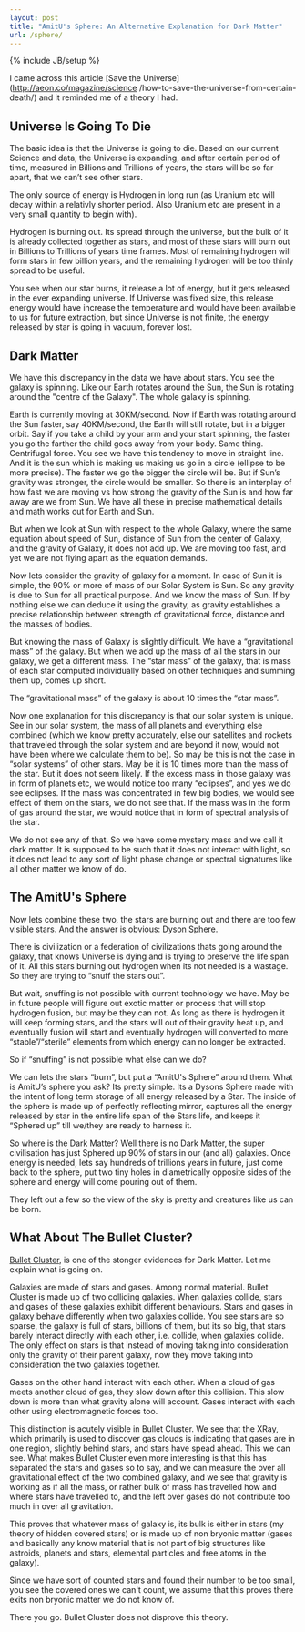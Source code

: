 ```yaml
---
layout: post
title: "AmitU's Sphere: An Alternative Explanation for Dark Matter"
url: /sphere/
---
```

{% include JB/setup %}

I came across this article [Save the Universe](http://aeon.co/magazine/science
/how-to-save-the-universe-from-certain-death/) and it reminded me of a theory I
had.



## Universe Is Going To Die

The basic idea is that the Universe is going to die. Based on our current
Science and data, the Universe is expanding, and after certain period of time,
measured in Billions and Trillions of years, the stars will be so far apart,
that we can’t see other stars.

The only source of energy is Hydrogen in long run (as Uranium etc will decay
within a relativly shorter period. Also Uranium etc are present in a very small
quantity to begin with).

Hydrogen is burning out. Its spread through the universe, but the bulk of it is
already collected together as stars, and most of these stars will burn out in
Billions to Trillions of years time frames. Most of remaining hydrogen will form
stars in few billion years, and the remaining hydrogen will be too thinly spread
to be useful.

You see when our star burns, it release a lot of energy, but it gets released in
the ever expanding universe. If Universe was fixed size, this release energy
would have increase the temperature and would have been available to us for
future extraction, but since Universe is not finite, the energy released by star
is going in vacuum, forever lost.



## Dark Matter

We have this discrepancy in the data we have about stars. You see the galaxy is
spinning. Like our Earth rotates around the Sun, the Sun is rotating around the
"centre of the Galaxy". The whole galaxy is spinning.

Earth is currently moving at 30KM/second. Now if Earth was rotating around the
Sun faster, say 40KM/second, the Earth will still rotate, but in a bigger orbit.
Say if you take a child by your arm and your start spinning, the faster you go
the farther the child goes away from your body. Same thing. Centrifugal force.
You see we have this tendency to move in straight line. And it is the sun which
is making us making us go in a circle (ellipse to be more precise). The faster
we go the bigger the circle will be. But if Sun’s gravity was stronger, the
circle would be smaller. So there is an interplay of how fast we are moving vs
how strong the gravity of the Sun is and how far away are we from Sun. We have
all these in precise mathematical details and math works out for Earth and Sun.

But when we look at Sun with respect to the whole Galaxy, where the same
equation about speed of Sun, distance of Sun from the center of Galaxy, and the
gravity of Galaxy, it does not add up. We are moving too fast, and yet we are
not flying apart as the equation demands.

Now lets consider the gravity of galaxy for a moment. In case of Sun it is
simple, the 90% or more of mass of our Solar System is Sun. So any gravity is
due to Sun for all practical purpose. And we know the mass of Sun. If by nothing
else we can deduce it using the gravity, as gravity establishes a precise
relationship between strength of gravitational force, distance and the masses of
bodies.

But knowing the mass of Galaxy is slightly difficult. We have a “gravitational
mass” of the galaxy. But when we add up the mass of all the stars in our galaxy,
we get a different mass. The “star mass” of the galaxy, that is mass of each
star computed individually based on other techniques and summing them up, comes
up short.

The “gravitational mass” of the galaxy is about 10 times the “star mass”.

Now one explanation for this discrepancy is that our solar system is unique. See
in our solar system, the mass of all planets and everything else combined (which
we know pretty accurately, else our satellites and rockets that traveled
through the solar system and are beyond it now, would not have been where we
calculate them to be). So may be this is not the case in “solar systems” of
other stars. May be it is 10 times more than the mass of the star. But it does
not seem likely. If the excess mass in those galaxy was in form of planets etc,
we would notice too many “eclipses”, and yes we do see eclipses. If the mass was
concentrated in few big bodies, we would see effect of them on the stars, we do
not see that. If the mass was in the form of gas around the star, we would
notice that in form of spectral analysis of the star.

We do not see any of that. So we have some mystery mass and we call it dark
matter. It is supposed to be such that it does not interact with light, so it
does not lead to any sort of light phase change or spectral signatures like all
other matter we know of do.



## The AmitU's Sphere

Now lets combine these two, the stars are burning out and there are too few
visible stars. And the answer is obvious: [Dyson
Sphere](http://en.wikipedia.org/wiki/Dyson_sphere).

There is civilization or a federation of civilizations thats going around the
galaxy, that knows Universe is dying and is trying to preserve the life span of
it. All this stars burning out hydrogen when its not needed is a wastage. So
they are trying to “snuff the stars out”.

But wait, snuffing is not possible with current technology we have. May be in
future people will figure out exotic matter or process that will stop hydrogen
fusion, but may be they can not. As long as there is hydrogen it will keep
forming stars, and the stars will out of their gravity heat up, and eventually
fusion will start and eventually hydrogen will converted to more
“stable”/“sterile” elements from which energy can no longer be extracted.

So if “snuffing” is not possible what else can we do?

We can lets the stars “burn”, but put a “AmitU's Sphere” around them. What is
AmitU’s sphere you ask? Its pretty simple. Its a Dysons Sphere made with the
intent of long term storage of all energy released by a Star. The inside of the
sphere is made up of perfectly reflecting mirror, captures all the energy
released by star in the entire life span of the Stars life, and keeps it
“Sphered up” till we/they are ready to harness it.

So where is the Dark Matter? Well there is no Dark Matter, the super
civilisation has just Sphered up 90% of stars in our (and all) galaxies. Once
energy is needed, lets say hundreds of trillions years in future, just come back
to the sphere, put two tiny holes in diametrically opposite sides of the sphere
and energy will come pouring out of them.

They left out a few so the view of the sky is pretty and creatures like us can
be born.


## What About The Bullet Cluster?

[Bullet Cluster](http://en.wikipedia.org/wiki/Bullet_Cluster), is one of the
stonger evidences for Dark Matter. Let me explain what is going on.

Galaxies are made of stars and gases. Among normal material. Bullet Cluster is
made up of two colliding galaxies. When galaxies collide, stars and gases of
these galaxies exhibit different behaviours. Stars and gases in galaxy behave
differently when two galaxies collide. You see stars are so sparse, the galaxy
is full of stars, billions of them, but its so big, that stars barely interact
directly with each other, i.e. collide, when galaxies collide. The only effect
on stars is that instead of moving taking into consideration only the gravity of
their parent galaxy, now they move taking into consideration the two galaxies
together.

Gases on the other hand interact with each other. When a cloud of gas meets
another cloud of gas, they slow down after this collision. This slow down is
more than what gravity alone will account. Gases interact with each other using
electromagnetic forces too.

This distinction is acutely visible in Bullet Cluster. We see that the XRay,
which primarily is used to discover gas clouds is indicating that gases are in
one region, slightly behind stars, and stars have spead ahead. This we can see.
What makes Bullet Cluster even more interesting is that this has separated the
stars and gases so to say, and we can measure the over all gravitational effect
of the two combined galaxy, and we see that gravity is working as if all the
mass, or rather bulk of mass has travelled how and where stars have travelled
to, and the left over gases do not contribute too much in over all gravitation.

This proves that whatever mass of galaxy is, its bulk is either in stars (my
theory of hidden covered stars) or is made up of non bryonic matter (gases and
basically any know material that is not part of big structures like astroids,
planets and stars, elemental particles and free atoms in the galaxy).

Since we have sort of counted stars and found their number to be too small, you
see the covered ones we can't count, we assume that this proves there exits non
bryonic matter we do not know of.

There you go. Bullet Cluster does not disprove this theory.
